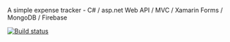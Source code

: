 A simple expense tracker - C# / asp.net Web API / MVC / Xamarin Forms / MongoDB / Firebase

[![Build status](https://ci.appveyor.com/api/projects/status/7wj0iugfyy7ct3aj?svg=true)](https://ci.appveyor.com/project/jaimemorais/expensetracker)

